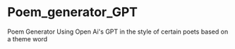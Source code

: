 # Poem_generator_GPT
Poem Generator Using Open Ai's GPT in the style of certain poets based on a theme word
